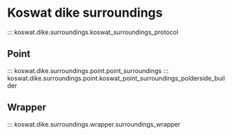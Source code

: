 # Koswat dike surroundings

::: koswat.dike.surroundings.koswat_surroundings_protocol

## Point
::: koswat.dike.surroundings.point.point_surroundings
::: koswat.dike.surroundings.point.koswat_point_surroundings_polderside_builder

## Wrapper
::: koswat.dike.surroundings.wrapper.surroundings_wrapper